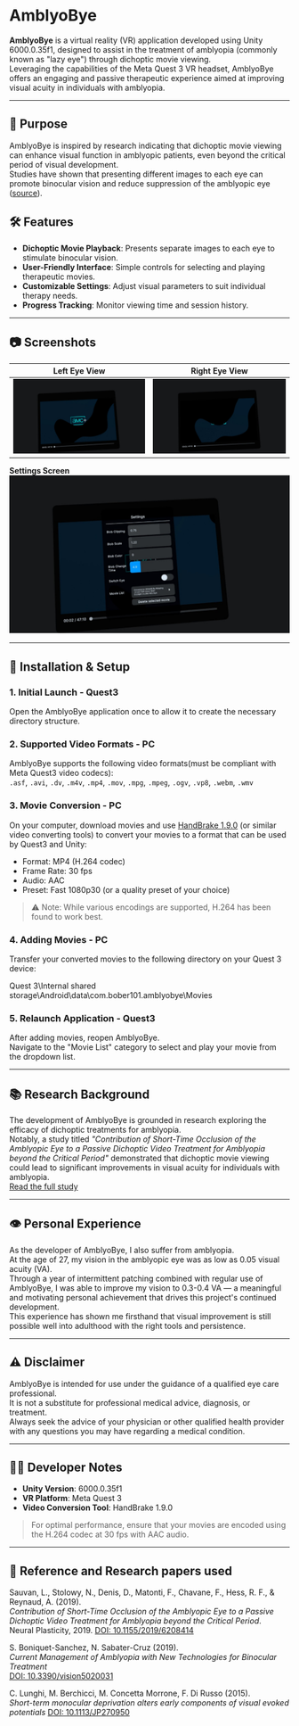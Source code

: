 # AmblyoBye

**AmblyoBye** is a virtual reality (VR) application developed using Unity 6000.0.35f1, designed to assist in the treatment of amblyopia (commonly known as "lazy eye") through dichoptic movie viewing.  
Leveraging the capabilities of the Meta Quest 3 VR headset, AmblyoBye offers an engaging and passive therapeutic experience aimed at improving visual acuity in individuals with amblyopia.

---

## 🎯 Purpose

AmblyoBye is inspired by research indicating that dichoptic movie viewing can enhance visual function in amblyopic patients, even beyond the critical period of visual development.  
Studies have shown that presenting different images to each eye can promote binocular vision and reduce suppression of the amblyopic eye ([source](https://pubmed.ncbi.nlm.nih.gov/31558900/)).


## 🛠️ Features

- **Dichoptic Movie Playback**: Presents separate images to each eye to stimulate binocular vision.
- **User-Friendly Interface**: Simple controls for selecting and playing therapeutic movies.
- **Customizable Settings**: Adjust visual parameters to suit individual therapy needs.
- **Progress Tracking**: Monitor viewing time and session history.

---


## 📷 Screenshots

|       **Left Eye View**        |        **Right Eye View**        |
| :----------------------------: | :------------------------------: |
| ![left_eye](Docu/left_eye.jpg) | ![right_eye](Docu/right_eye.jpg) |

**Settings Screen**  
![settings](Docu/settings.jpg)

---

## 📁 Installation & Setup

### 1. Initial Launch - Quest3

Open the AmblyoBye application once to allow it to create the necessary directory structure.

### 2. Supported Video Formats - PC

AmblyoBye supports the following video formats(must be compliant with Meta Quest3 video codecs):  
`.asf`, `.avi`, `.dv`, `.m4v`, `.mp4`, `.mov`, `.mpg`, `.mpeg`, `.ogv`, `.vp8`, `.webm`, `.wmv`


### 3. Movie Conversion - PC

On your computer, download movies and use [HandBrake 1.9.0](https://handbrake.fr/) (or similar video converting tools) to convert your movies to a format that can be used by Quest3 and Unity:
- Format: MP4 (H.264 codec)
- Frame Rate: 30 fps
- Audio: AAC
- Preset: Fast 1080p30 (or a quality preset of your choice)



> ⚠️ Note: While various encodings are supported, H.264 has been found to work best.

### 4. Adding Movies - PC

Transfer your converted movies to the following directory on your Quest 3 device: 
 
Quest 3\Internal shared storage\Android\data\com.bober101.amblyobye\Movies


### 5. Relaunch Application - Quest3

After adding movies, reopen AmblyoBye.  
Navigate to the "Movie List" category to select and play your movie from the dropdown list.

---

## 📚 Research Background

The development of AmblyoBye is grounded in research exploring the efficacy of dichoptic treatments for amblyopia.  
Notably, a study titled _"Contribution of Short-Time Occlusion of the Amblyopic Eye to a Passive Dichoptic Video Treatment for Amblyopia beyond the Critical Period"_ demonstrated that dichoptic movie viewing could lead to significant improvements in visual acuity for individuals with amblyopia.  
[Read the full study](https://doi.org/10.1155/2019/6208414)

---

## 👁️ Personal Experience

As the developer of AmblyoBye, I also suffer from amblyopia.  
At the age of 27, my vision in the amblyopic eye was as low as 0.05 visual acuity (VA).  
Through a year of intermittent patching combined with regular use of AmblyoBye, I was able to improve my vision to 0.3-0.4 VA — a meaningful and motivating personal achievement that drives this project's continued development.  
This experience has shown me firsthand that visual improvement is still possible well into adulthood with the right tools and persistence.

---

## ⚠️ Disclaimer

AmblyoBye is intended for use under the guidance of a qualified eye care professional.  
It is not a substitute for professional medical advice, diagnosis, or treatment.  
Always seek the advice of your physician or other qualified health provider with any questions you may have regarding a medical condition.

---

## 🧑‍💻 Developer Notes

- **Unity Version**: 6000.0.35f1  
- **VR Platform**: Meta Quest 3  
- **Video Conversion Tool**: HandBrake 1.9.0

> For optimal performance, ensure that your movies are encoded using the H.264 codec at 30 fps with AAC audio.

---

## 🔬 Reference and Research papers used

Sauvan, L., Stolowy, N., Denis, D., Matonti, F., Chavane, F., Hess, R. F., & Reynaud, A. (2019).  
_Contribution of Short-Time Occlusion of the Amblyopic Eye to a Passive Dichoptic Video Treatment for Amblyopia beyond the Critical Period_.  
Neural Plasticity, 2019. [DOI: 10.1155/2019/6208414](https://doi.org/10.1155/2019/6208414)

S. Boniquet-Sanchez, N. Sabater-Cruz (2019).   
_Current Management of Amblyopia with New Technologies for Binocular Treatment_  
[DOI: 10.3390/vision5020031](https://doi.org/10.3390/vision5020031)

C. Lunghi, M. Berchicci, M. Concetta Morrone, F. Di Russo (2015).  
_Short-term monocular deprivation alters early components of visual evoked potentials_
[DOI: 10.1113/JP270950](https://doi.org/10.1113/JP270950)

